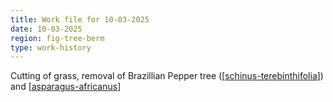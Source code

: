 ```yaml
---
title: Work file for 10-03-2025
date: 10-03-2025
region: fig-tree-berm
type: work-history
---
```


Cutting of grass, removal of Brazillian Pepper tree ([[schinus-terebinthifolia]]) and [[asparagus-africanus]] 


[//begin]: # "Autogenerated link references for markdown compatibility"
[schinus-terebinthifolia]: ../../plants/schinus-terebinthifolia "Schinus Terebinthifolia (Brazilian pepper tree)"
[asparagus-africanus]: ../../plants/asparagus-africanus "Asparagus africanus (Climbing asparagus fern)"
[//end]: # "Autogenerated link references"